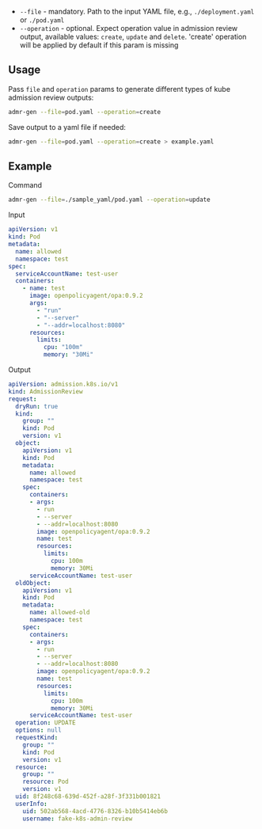 - `--file` - mandatory. Path to the input YAML file, e.g., `./deployment.yaml` or `./pod.yaml`
- `--operation` - optional. Expect operation value in admission review output, available values: `create`, `update` and `delete`. 'create' operation will be applied by default if this param is missing


## Usage

Pass `file` and `operation` params to generate different types of kube admission review outputs:

```sh
admr-gen --file=pod.yaml --operation=create
```
Save output to a yaml file if needed:

```sh
admr-gen --file=pod.yaml --operation=create > example.yaml
```


## Example

Command

```sh
admr-gen --file=./sample_yaml/pod.yaml --operation=update
```

Input

```yaml
apiVersion: v1
kind: Pod
metadata:
  name: allowed
  namespace: test
spec:
  serviceAccountName: test-user
  containers:
    - name: test
      image: openpolicyagent/opa:0.9.2
      args:
        - "run"
        - "--server"
        - "--addr=localhost:8080"
      resources:
        limits:
          cpu: "100m"
          memory: "30Mi"
```

Output

```yaml
apiVersion: admission.k8s.io/v1
kind: AdmissionReview
request:
  dryRun: true
  kind:
    group: ""
    kind: Pod
    version: v1
  object:
    apiVersion: v1
    kind: Pod
    metadata:
      name: allowed
      namespace: test
    spec:
      containers:
      - args:
        - run
        - --server
        - --addr=localhost:8080
        image: openpolicyagent/opa:0.9.2
        name: test
        resources:
          limits:
            cpu: 100m
            memory: 30Mi
      serviceAccountName: test-user
  oldObject:
    apiVersion: v1
    kind: Pod
    metadata:
      name: allowed-old
      namespace: test
    spec:
      containers:
      - args:
        - run
        - --server
        - --addr=localhost:8080
        image: openpolicyagent/opa:0.9.2
        name: test
        resources:
          limits:
            cpu: 100m
            memory: 30Mi
      serviceAccountName: test-user
  operation: UPDATE
  options: null
  requestKind:
    group: ""
    kind: Pod
    version: v1
  resource:
    group: ""
    resource: Pod
    version: v1
  uid: 8f248c68-639d-452f-a28f-3f331b001821
  userInfo:
    uid: 502ab568-4acd-4776-8326-b10b5414eb6b
    username: fake-k8s-admin-review
```
